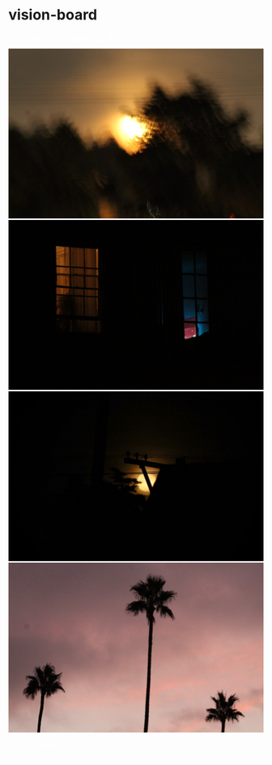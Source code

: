 # vision-board
<p style="color:white" "font-family:Monospace">vision board - photography - 10/27/2021</p>
  <img src="IMG_1432.jpeg">
  <img src="IMG_1461.jpeg">
  <img src="IMG_1447.jpeg">
  <img src="IMG_1484.jpeg">
    <p style="color:white" "font-family:Monospace">red light means stop<br>did you wonder why there were so many signs to stop?</p>
